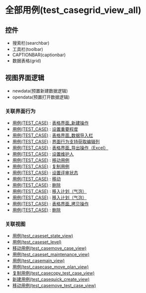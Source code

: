 # 全部用例(test_casegrid_view_all)  <!-- {docsify-ignore-all} -->




<el-skeleton style="width:60%">
	<template #template>
		<div style="padding-bottom: 5px;">
			<div style="height:40px;display: flex;align-items: center;justify-content: space-between;">
				<el-tooltip content="页面标题">
					<el-skeleton-item variant="text" style="height:40px;"></el-skeleton-item>
				</el-tooltip>
				<el-tooltip content="搜索栏">
				    <el-skeleton-item variant="text" style="margin-left: 10px;height:40px;width:300px;"></el-skeleton-item>
				</el-tooltip>
				<el-skeleton style="width:250px;">
					<template #template>
						<el-tooltip content="工具栏">
							<div style="display: flex;align-items: center;justify-content:end">
								<el-skeleton-item variant="text" style="margin-left: 10px;height:40px;width:80px"></el-skeleton-item>
								<el-skeleton-item variant="text" style="margin-left: 10px;height:40px;width:80px"></el-skeleton-item>
								<el-skeleton-item variant="text" style="margin-left: 10px;height:40px;width:80px"></el-skeleton-item>
							</div>
						</el-tooltip>
					</template>
				</el-skeleton>
			</div>
		</div>
		<el-tooltip content="数据表格">
			<el-skeleton-item variant="p" style="height:300px"></el-skeleton-item>
		</el-tooltip>
	</template>
</el-skeleton>


## 控件
  * 搜索栏(searchbar)
  * 工具栏(toolbar)
  * CAPTIONBAR(captionbar)
  * 数据表格(grid)

## 视图界面逻辑
  * newdata(预置新建数据逻辑)
  * opendata(预置打开数据逻辑)


### 关联界面行为
  * [用例(TEST_CASE)](module/TestMgmt/Test_case) : [表格界面_新建操作](module/TestMgmt/Test_case#界面行为)
  * [用例(TEST_CASE)](module/TestMgmt/Test_case) : [设置重要程度](module/TestMgmt/Test_case#界面行为)
  * [用例(TEST_CASE)](module/TestMgmt/Test_case) : [表格界面_数据导入栏](module/TestMgmt/Test_case#界面行为)
  * [用例(TEST_CASE)](module/TestMgmt/Test_case) : [界面行为支持获取编辑列](module/TestMgmt/Test_case#界面行为)
  * [用例(TEST_CASE)](module/TestMgmt/Test_case) : [表格界面_导出操作（Excel）](module/TestMgmt/Test_case#界面行为)
  * [用例(TEST_CASE)](module/TestMgmt/Test_case) : [设置维护人](module/TestMgmt/Test_case#界面行为)
  * [用例(TEST_CASE)](module/TestMgmt/Test_case) : [移动用例](module/TestMgmt/Test_case#界面行为)
  * [用例(TEST_CASE)](module/TestMgmt/Test_case) : [复制用例](module/TestMgmt/Test_case#界面行为)
  * [用例(TEST_CASE)](module/TestMgmt/Test_case) : [设置评审状态](module/TestMgmt/Test_case#界面行为)
  * [用例(TEST_CASE)](module/TestMgmt/Test_case) : [移动](module/TestMgmt/Test_case#界面行为)
  * [用例(TEST_CASE)](module/TestMgmt/Test_case) : [删除](module/TestMgmt/Test_case#界面行为)
  * [用例(TEST_CASE)](module/TestMgmt/Test_case) : [移入计划（气泡）](module/TestMgmt/Test_case#界面行为)
  * [用例(TEST_CASE)](module/TestMgmt/Test_case) : [移入计划（气泡）](module/TestMgmt/Test_case#界面行为)
  * [用例(TEST_CASE)](module/TestMgmt/Test_case) : [表格界面_拷贝操作](module/TestMgmt/Test_case#界面行为)
  * [用例(TEST_CASE)](module/TestMgmt/Test_case) : [删除](module/TestMgmt/Test_case#界面行为)

### 关联视图
  * [用例(test_caseset_state_view)](app/view/test_caseset_state_view)
  * [用例(test_caseset_level)](app/view/test_caseset_level)
  * [移动用例(test_casemove_case_view)](app/view/test_casemove_case_view)
  * [用例(test_caseset_maintenance_view)](app/view/test_caseset_maintenance_view)
  * [用例(test_casemain_view)](app/view/test_casemain_view)
  * [用例(test_casecase_move_plan_view)](app/view/test_casecase_move_plan_view)
  * [复制用例(test_casecopy_test_case_view)](app/view/test_casecopy_test_case_view)
  * [新建用例(test_casequick_create_view)](app/view/test_casequick_create_view)
  * [移动用例(test_casemove_test_case_view)](app/view/test_casemove_test_case_view)

<script>
 const { createApp } = Vue
  createApp({
    data() {
      return {
        message: '!'
      }
    }
  }).use(ElementPlus).mount('#app')
</script>